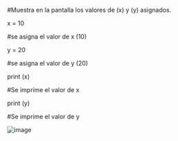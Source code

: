#Muestra en la pantalla los valores de (x) y (y) asignados.

x = 10    

#se asigna el valor de x (10)

y = 20    

#se asigna el valor de y (20)

print (x)  

#Se imprime el valor de x

print (y) 

#Se imprime el valor de y

![image](https://github.com/user-attachments/assets/b5043e00-cc5c-49e7-9b38-ec8ac75f4c94)
